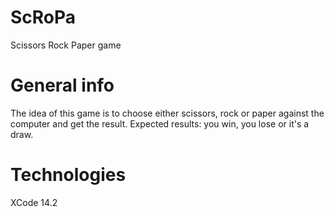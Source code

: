 # ScRoPa
Scissors Rock Paper game 

# General info 
The idea of this game is to choose either scissors, rock or paper against the computer and get the result. 
Expected results: you win, you lose or it's a draw. 

# Technologies
XCode 14.2
